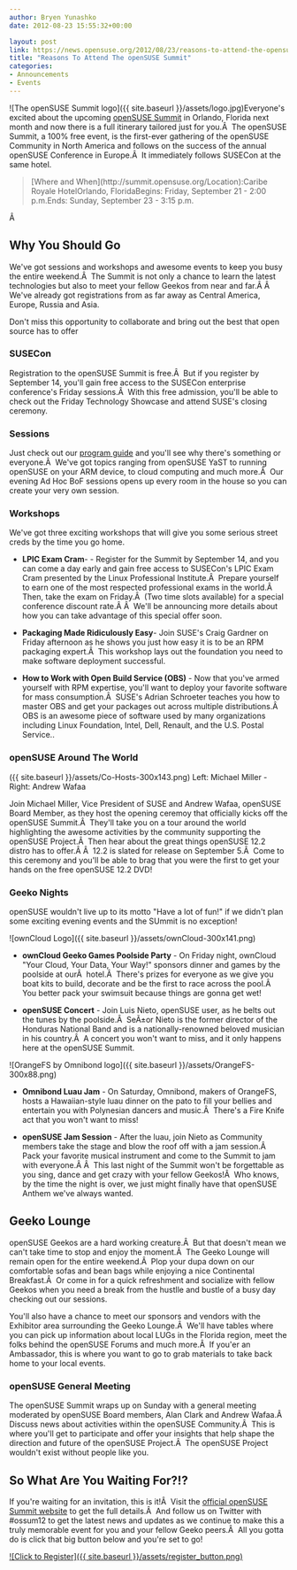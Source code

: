 ```yaml
---
author: Bryen Yunashko
date: 2012-08-23 15:55:32+00:00

layout: post
link: https://news.opensuse.org/2012/08/23/reasons-to-attend-the-opensuse-summit/
title: "Reasons To Attend The openSUSE Summit"
categories:
- Announcements
- Events
---
```

![The openSUSE Summit logo]({{ site.baseurl }}/assets/logo.jpg)Everyone's excited about the upcoming [openSUSE Summit](http://summit.opensuse.org) in Orlando, Florida next month and now there is a full itinerary tailored just for you.Â  The openSUSE Summit, a 100% free event, is the first-ever gathering of the openSUSE Community in North America and follows on the success of the annual openSUSE Conference in Europe.Â  It immediately follows SUSECon at the same hotel.


<blockquote>[Where and When](http://summit.opensuse.org/Location):Caribe Royale HotelOrlando, FloridaBegins: Friday, September 21 - 2:00 p.m.Ends: Sunday, September 23 - 3:15 p.m.</blockquote>


Â 


## Why You Should Go


We've got sessions and workshops and awesome events to keep you busy the entire weekend.Â  The Summit is not only a chance to learn the latest technologies but also to meet your fellow Geekos from near and far.Â Â  We've already got registrations from as far away as Central America, Europe, Russia and Asia.

Don't miss this opportunity to collaborate and bring out the best that open source has to offer


### SUSECon


Registration to the openSUSE Summit is free.Â  But if you register by September 14, you'll gain free access to the SUSECon enterprise conference's Friday sessions.Â  With this free admission, you'll be able to check out the Friday Technology Showcase and attend SUSE's closing ceremony.


### Sessions


Just check out our [program guide](http://summit.opensuse.org/Sessions) and you'll see why there's something or everyone.Â  We've got topics ranging from openSUSE YaST to running openSUSE on your ARM device, to cloud computing and much more.Â  Our evening Ad Hoc BoF sessions opens up every room in the house so you can create your very own session.


### Workshops


We've got three exciting workshops that will give you some serious street creds by the time you go home.



	
  * **LPIC Exam Cram**- - Register for the Summit by September 14, and you can come a day early and gain free access to SUSECon's LPIC Exam Cram presented by the Linux Professional Institute.Â  Prepare yourself to earn one of the most respected professional exams in the world.Â  Then, take the exam on Friday.Â  (Two time slots available) for a special conference discount rate.Â Â  We'll be announcing more details about how you can take advantage of this special offer soon.

	
  * **Packaging Made Ridiculously Easy**- Join SUSE's Craig Gardner on Friday afternoon as he shows you just how easy it is to be an RPM packaging expert.Â  This workshop lays out the foundation you need to make software deployment successful.

	
  * **How to Work with Open Build Service (OBS)** - Now that you've armed yourself with RPM expertise, you'll want to deploy your favorite software for mass consumption.Â  SUSE's Adrian Schroeter teaches you how to master OBS and get your packages out across multiple distributions.Â  OBS is an awesome piece of software used by many organizations including Linux Foundation, Intel, Dell, Renault, and the U.S. Postal Service..




### openSUSE Around The World


({{ site.baseurl }}/assets/Co-Hosts-300x143.png) Left: Michael Miller - Right: Andrew Wafaa

Join Michael Miller, Vice President of SUSE and Andrew Wafaa, openSUSE Board Member, as they host the opening ceremoy that officially kicks off the openSUSE Summit.Â  They'll take you on a tour around the world highlighting the awesome activities by the community supporting the openSUSE Project.Â  Then hear about the great things openSUSE 12.2 distro has to offer.Â Â  12.2 is slated for release on September 5.Â  Come to this ceremony and you'll be able to brag that you were the first to get your hands on the free openSUSE 12.2 DVD!


### Geeko Nights


openSUSE wouldn't live up to its motto "Have a lot of fun!" if we didn't plan some exciting evening events and the SUmmit is no exception!

![ownCloud Logo]({{ site.baseurl }}/assets/ownCloud-300x141.png)



	
  * **ownCloud Geeko Games Poolside Party** - On Friday night, ownCloud "Your Cloud, Your Data, Your Way!" sponsors dinner and games by the poolside at ourÂ  hotel.Â  There's prizes for everyone as we give you boat kits to build, decorate and be the first to race across the pool.Â  You better pack your swimsuit because things are gonna get wet!

	
  * **openSUSE Concert** - Join Luis Nieto, openSUSE user, as he belts out the tunes by the poolside.Â  SeÃ±or Nieto is the former director of the Honduras National Band and is a nationally-renowned beloved musician in his country.Â  A concert you won't want to miss, and it only happens here at the openSUSE Summit.




![OrangeFS by Omnibond logo]({{ site.baseurl }}/assets/OrangeFS-300x88.png)



	
  * **Omnibond Luau Jam** - On Saturday, Omnibond, makers of OrangeFS, hosts a Hawaiian-style luau dinner on the pato to fill your bellies and entertain you with Polynesian dancers and music.Â  There's a Fire Knife act that you won't want to miss!

	
  * **openSUSE Jam Session** - After the luau, join Nieto as Community members take the stage and blow the roof off with a jam session.Â  Pack your favorite musical instrument and come to the Summit to jam with everyone.Â Â  This last night of the Summit won't be forgettable as you sing, dance and get crazy with your fellow Geekos!Â  Who knows, by the time the night is over, we just might finally have that openSUSE Anthem we've always wanted.




## Geeko Lounge


openSUSE Geekos are a hard working creature.Â  But that doesn't mean we can't take time to stop and enjoy the moment.Â  The Geeko Lounge will remain open for the entire weekend.Â  Plop your dupa down on our comfortable sofas and bean bags while enjoying a nice Continental Breakfast.Â  Or come in for a quick refreshment and socialize with fellow Geekos when you need a break from the hustlle and bustle of a busy day checking out our sessions.

You'll also have a chance to meet our sponsors and vendors with the Exhibitor area surrounding the Geeko Lounge.Â  We'll have tables where you can pick up information about local LUGs in the Florida region, meet the folks behind the openSUSE Forums and much more.Â  If you'er an Ambassador, this is where you want to go to grab materials to take back home to your local events.


### openSUSE General Meeting


The openSUSE Summit wraps up on Sunday with a general meeting moderated by openSUSE Board members, Alan Clark and Andrew Wafaa.Â  Discuss news about activities within the openSUSE Community.Â  This is where you'll get to participate and offer your insights that help shape the direction and future of the openSUSE Project.Â  The openSUSE Project wouldn't exist without people like you.


## So What Are You Waiting For?!?


If you're waiting for an invitation, this is it!Â  Visit the [official openSUSE Summit website](http://summit.opensuse.org) to get the full details.Â  And follow us on Twitter with #ossum12 to get the latest news and updates as we continue to make this a truly memorable event for you and your fellow Geeko peers.Â  All you gotta do is click that big button below and you're set to go!

[![Click to Register]({{ site.baseurl }}/assets/register_button.png)](http://summit.opensuse.org/Register)		
